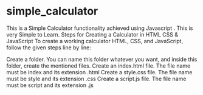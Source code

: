 # simple_calculator
This is a Simple Calculator functionality achieved using Javascript . This is very Simple to Learn.
Steps for Creating a Calculator in HTML CSS & JavaScript
To create a working calculator HTML, CSS, and JavaScript, follow the given steps line by line:

Create a folder. You can name this folder whatever you want, and inside this folder, create the mentioned files.
Create an index.html file. The file name must be index and its extension .html
Create a style.css file. The file name must be style and its extension .css
Create a script.js file. The file name must be script and its extension .js
